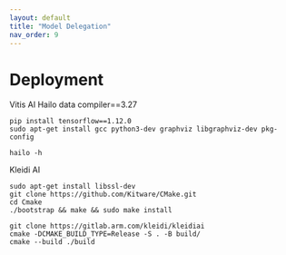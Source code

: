 ```yaml
---
layout: default
title: "Model Delegation"
nav_order: 9
---
```


# Deployment
Vitis AI 
Hailo data compiler==3.27
```
pip install tensorflow==1.12.0
sudo apt-get install gcc python3-dev graphviz libgraphviz-dev pkg-config

hailo -h
```
Kleidi AI
```
sudo apt-get install libssl-dev
git clone https://github.com/Kitware/CMake.git
cd Cmake
./bootstrap && make && sudo make install

git clone https://gitlab.arm.com/kleidi/kleidiai
cmake -DCMAKE_BUILD_TYPE=Release -S . -B build/
cmake --build ./build
```
